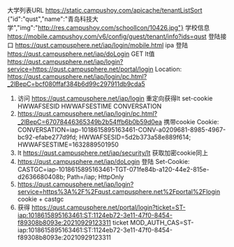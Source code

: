 
大学列表URL https://static.campushoy.com/apicache/tenantListSort
{"id":"qust","name":"青岛科技大学","img":"http://res.campushoy.com/schoolIcon/10426.jpg"}
学校信息 https://mobile.campushoy.com/v6/config/guest/tenant/info?ids=qust
登陆接口 https://qust.campusphere.net/iap/login/mobile.html
ipa 登陆 https://qust.campusphere.net/iap/doLogin
GET lt值 https://qust.campusphere.net/iap/login?service=https://qust.campusphere.net/portal/login
Location: https://qust.campusphere.net/iap/login/pc.html?_2lBepC=bcf080ffaf384b6d99c297911db9cda5

1. 访问 https://qust.campusphere.net/iap/login 重定向获得lt set-cookie HWWAFSESID HWWAFSESTIME CONVERSATION
2. https://qust.campusphere.net/iap/login/pc.html?_2lBepC=67078446365349b2b54ffb6b0b59d0ea 携带cookie 
Cookie: CONVERSATION=iap-1018615895163461-CONV-a0209681-8985-4967-bc92-efabe277d9fd; HWWAFSESID=5d2b373a58e889f614; HWWAFSESTIME=1632889501950
3. lt  https://qust.campusphere.net/iap/security/lt 获取加密cookie同上
4. https://qust.campusphere.net/iap/doLogin 登陆
Set-Cookie: CASTGC=iap-1018615895163461-TGT-071fe84b-a120-44e2-815e-d2636680408b; Path=/iap; HttpOnly
5. https://qust.campusphere.net/iap/login?service=https%3A%2F%2Fqust.campusphere.net%2Fportal%2Flogin cookie + castgc
6. 获得 https://qust.campusphere.net/portal/login?ticket=ST-iap:1018615895163461:ST:1124eb72-3e11-47f0-8454-f89308b8093e:20210929123311
ticket
MOD_AUTH_CAS=ST-iap:1018615895163461:ST:1124eb72-3e11-47f0-8454-f89308b8093e:20210929123311
